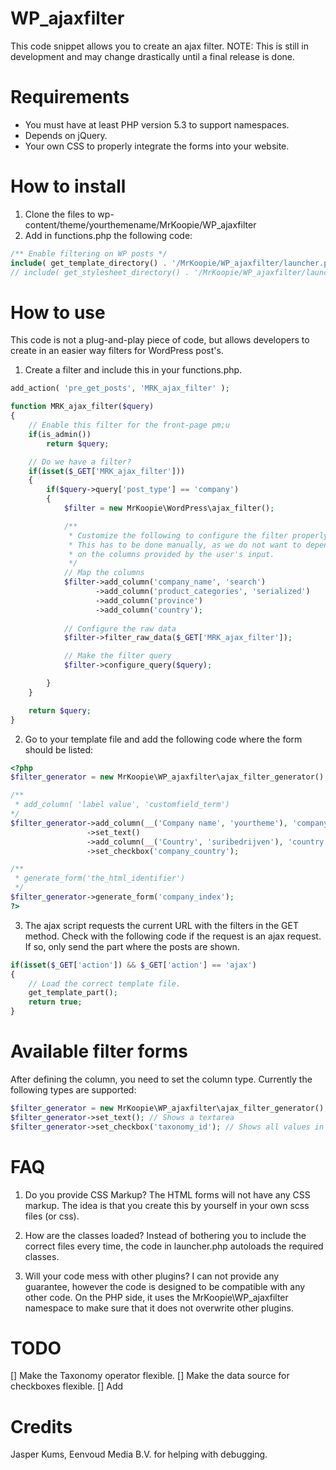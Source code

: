 # WP_ajaxfilter
This code snippet allows you to create an ajax filter. NOTE: This is still in development and may change drastically until a final release is done.

# Requirements
- You must have at least PHP version 5.3 to support namespaces.
- Depends on jQuery.
- Your own CSS to properly integrate the forms into your website.

# How to install
1. Clone the files to wp-content/theme/yourthemename/MrKoopie/WP_ajaxfilter
2. Add in functions.php the following code:
```php
/** Enable filtering on WP posts */
include( get_template_directory() . '/MrKoopie/WP_ajaxfilter/launcher.php'); // Comment for child themes.
// include( get_stylesheet_directory() . '/MrKoopie/WP_ajaxfilter/launcher.php'); // Uncomment this for child themes.
```

# How to use
This code is not a plug-and-play piece of code, but allows developers to create in an easier way filters for WordPress post's. 

1. Create a filter and include this in your functions.php.
```php
add_action( 'pre_get_posts', 'MRK_ajax_filter' ); 

function MRK_ajax_filter($query)
{
	// Enable this filter for the front-page pm;u
	if(is_admin())
		return $query;

	// Do we have a filter?
	if(isset($_GET['MRK_ajax_filter']))
	{
		if($query->query['post_type'] == 'company')
		{
			$filter = new MrKoopie\WordPress\ajax_filter();

			/** 
			 * Customize the following to configure the filter properly.
			 * This has to be done manually, as we do not want to depend
			 * on the columns provided by the user's input.
			 */
			// Map the columns
			$filter->add_column('company_name', 'search')
    			   ->add_column('product_categories', 'serialized')
    			   ->add_column('province')
    			   ->add_column('country');
			
			// Configure the raw data
			$filter->filter_raw_data($_GET['MRK_ajax_filter']);

			// Make the filter query
			$filter->configure_query($query);

		}
	}

	return $query;
}
```
2. Go to your template file and add the following code where the form should be listed:
```php
<?php
$filter_generator = new MrKoopie\WP_ajaxfilter\ajax_filter_generator();

/**
 * add_column( 'label value', 'customfield_term')
*/
$filter_generator->add_column(__('Company name', 'yourtheme'), 'company_name')
				 ->set_text()
				 ->add_column(__('Country', 'suribedrijven'), 'country')
				 ->set_checkbox('company_country');

/**
 * generate_form('the_html_identifier')
 */
$filter_generator->generate_form('company_index');
?>
```
3. The ajax script requests the current URL with the filters in the GET method. Check with the following
code if the request is an ajax request. If so, only send the part where the posts are shown.
```php
if(isset($_GET['action']) && $_GET['action'] == 'ajax')
{
	// Load the correct template file.
	get_template_part();
	return true;
}
```

# Available filter forms
After defining the column, you need to set the column type. Currently the following types are supported:
```php
$filter_generator = new MrKoopie\WP_ajaxfilter\ajax_filter_generator();
$filter_generator->set_text(); // Shows a textarea
$filter_generator->set_checkbox('taxonomy_id'); // Shows all values in taxonomy_id as an checkbox.
```

# FAQ
1. Do you provide CSS Markup?
The HTML forms will not have any CSS markup. The idea is that you create this by yourself in your own scss files (or css).

2. How are the classes loaded?
Instead of bothering you to include the correct files every time, the code in launcher.php autoloads the required classes.

3. Will your code mess with other plugins?
I can not provide any guarantee, however the code is designed to be compatible with any other code. On the PHP side, it 
uses the MrKoopie\WP_ajaxfilter namespace to make sure that it does not overwrite other plugins. 


# TODO
[] Make the Taxonomy operator flexible.
[] Make the data source for checkboxes flexible.
[] Add


# Credits
Jasper Kums, Eenvoud Media B.V. for helping with debugging.